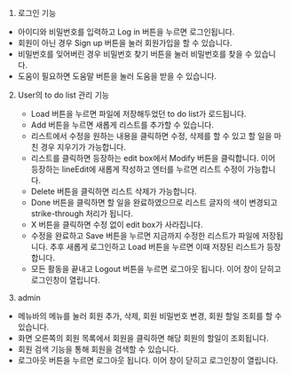 

1. 로그인 기능
  - 아이디와 비밀번호를 입력하고 Log in 버튼을 누르면 로그인됩니다.
  - 회원이 아닌 경우 Sign up 버튼을 눌러 회원가입을 할 수 있습니다.
  - 비밀번호를 잊어버린 경우 비밀번호 찾기 버튼을 눌러 비밀번호를 찾을 수 있습니다.
  - 도움이 필요하면 도움말 버튼을 눌러 도움을 받을 수 있습니다.

2. User의 to do list 관리 기능
   - Load 버튼을 누르면 파일에 저장해두었던 to do list가 로드됩니다.
   - Add 버튼을 누르면 새롭게 리스트를 추가할 수 있습니다.
   - 리스트에서 수정을 원하는 내용을 클릭하면 수정, 삭제를 할 수 있고 할 일을 마친 경우 지우기가 가능합니다.
   - 리스트를 클릭하면 등장하는 edit box에서 Modify 버튼을 클릭합니다. 이어 등장하는 lineEdit에 새롭게 작성하고 엔터를 누르면 리스트 수정이 가능합니다.
   - Delete 버튼을 클릭하면 리스트 삭제가 가능합니다.
   - Done 버튼을 클릭하면 할 일을 완료하였으므로 리스트 글자의 색이 변경되고 strike-through 처리가 됩니다.
   - X 버튼을 클릭하면 수정 없이 edit box가 사라집니다.
   - 수정을 완료하고 Save 버튼을 누르면 지금까지 수정한 리스트가 파일에 저장됩니다. 추후 새롭게 로그인하고 Load 버튼을 누르면 이때 저장된 리스트가 등장합니다.
   - 모든 활동을 끝내고 Logout 버튼을 누르면 로그아웃 됩니다. 이어 창이 닫히고 로그인창이 열립니다.
  
3. admin
  - 메뉴바의 메뉴를 눌러 회원 추가, 삭제, 회원 비밀번호 변경, 회원 할일 조회를 할 수 있습니다.
  - 화면 오른쪽의 회원 목록에서 회원을 클릭하면 해당 회원의 할일이 조회됩니다.
  - 회원 검색 기능을 통해 회원을 검색할 수 있습니다.
  - 로그아웃 버튼을 누르면 로그아웃 됩니다. 이어 창이 닫히고 로그인창이 열립니다.
